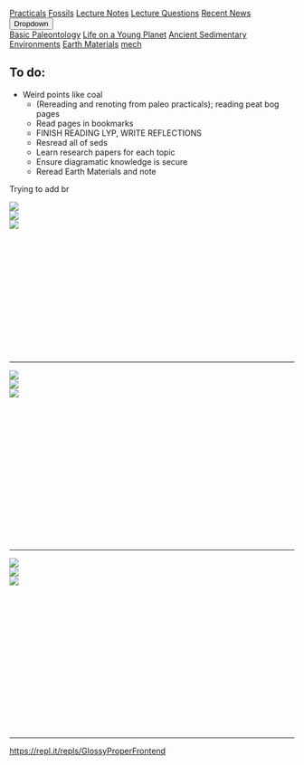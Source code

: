 <a name="top"></a>

<div class="navbar">
  <a href="Practicals">Practicals</a>
  <a href="fossils">Fossils</a>
  <a href="LectureNotes">Lecture Notes</a>
  <a href="LectureQs">Lecture Questions</a>
  <a href="RecentNews">Recent News</a>
  <div class="dropdown">
    <button class="dropbtn">Dropdown 
      <i class="fa fa-caret-down"></i>
    </button>
    <div class="dropdown-content">
      <a href="basicpaleo">Basic Paleontology</a>
      <a href="LYP">Life on a Young Planet</a>
      <a href="AncientSeds">Ancient Sedimentary Environments</a>
      <a href="EarthMaterials">Earth Materials</a>
      <a href="mech">mech</a>
    </div>
  </div> 
</div>



## To do:
* Weird points like coal
   * (Rereading and renoting from paleo practicals); reading peat bog pages
   * Read pages in bookmarks
   * FINISH READING LYP, WRITE REFLECTIONS
   * Resread all of seds
   * Learn research papers for each topic
   * Ensure diagramatic knowledge is secure
   * Reread Earth Materials and note

Trying to add br

<div id="wide">
  <div class ="baby"><img src="/mechanism_images/1,2.png"></div>
  <div class ="baby"> <arbutton onclick="myFunction1()"><img src="/mechanism_images/Arrow.png"  class="image"></arbutton>
      <div id="1" style="display:none;">
        Nucleophile, *
      </div> </div>
  <div class ="baby"><img src="/mechanism_images/1.png"  ></div>
</div>

<br>
<br>
<br>
<br>
<br>
<br>
<br>
<br>
<br>
<br>
<br>
<br>
<br>
<hr>

<div id="wide">
  <div class ="baby"><img src="/mechanism_images/2,4.png"></div>
  <div class ="baby"> <arbutton onclick="myFunction2()"><img src="/mechanism_images/Arrow.png"  class="image"></arbutton>
      <div id="2" style="display:none;">
        NaH
      </div> </div>
  <div class ="baby"><img src="/mechanism_images/1,2.png"  ></div>
</div>

<br>
<br>
<br>
<br>
<br>
<br>
<br>
<br> 
<br>
<br>
<br>
<br>
<br>
<br>
<br>
<hr>


<div id="wide">
  <div class ="baby"><img src="/mechanism_images/11,3,4,6,12,15.png"></div>
  <div class ="baby"> <arbutton onclick="myFunction2()"><img src="/mechanism_images/Arrow.png"  class="image"></arbutton>
      <div id="2" style="display:none;">
        Br<sub>2</sub>
      </div> </div>
  <div class ="baby"><img src="/mechanism_images/1,2,3.png"  ></div>
</div>

<br>
<br>
<br>
<br>
<br>
<br>
<br>
<br> 
<br>
<br>
<br>
<br>
<br>
<br>
<br>
<hr>


















<script>
function myFunction1() {
  var x = document.getElementById("1");
    if (x.style.display === "none") {
      x.style.display = "block";
    } else {
      x.style.display = "none";
    }
  }
</script>

<script>
function myFunction2() {
  var a = document.getElementById("2");
    if (a.style.display === "none") {
      a.style.display = "block";
    } else {
      a.style.display = "none";
    }
  }
</script>

<script>
function myFunction3() {
  var c = document.getElementById("3");
    if (c.style.display === "none") {
      c.style.display = "block";
    } else {
      c.style.display = "none";
    }
  }
</script>

<script>
function myFunction4() {
  var d = document.getElementById("4");
    if (d.style.display === "none") {
      d.style.display = "block";
    } else {
      d.style.display = "none";
    }
  }
</script>

<script>
function myFunction5() {
  var e = document.getElementById("5");
    if (e.style.display === "none") {
      e.style.display = "block";
    } else {
      e.style.display = "none";
    }
  }
</script>

<script>
function myFunction6() {
  var f = document.getElementById("6");
    if (f.style.display === "none") {
      f.style.display = "block";
    } else {
      f.style.display = "none";
    }
  }
</script>


<script>
function myFunction7() {
  var g = document.getElementById("7");
    if (g.style.display === "none") {
      g.style.display = "block";
    } else {
      g.style.display = "none";
    }
  }
</script>

<script>
function myFunction8() {
  var h = document.getElementById("8");
    if (h.style.display === "none") {
      h.style.display = "block";
    } else {
      h.style.display = "none";
    }
  }
</script>

<script>
function myFunction9() {
  var i = document.getElementById("9");
    if (i.style.display === "none") {
      i.style.display = "block";
    } else {
      i.style.display = "none";
    }
  }
</script>

<script>
function myFunction10() {
  var j = document.getElementById("10");
    if (j.style.display === "none") {
      j.style.display = "block";
    } else {
      j.style.display = "none";
    }
  }
</script>

<script>
function myFunction11() {
  var k = document.getElementById("11");
    if (k.style.display === "none") {
      k.style.display = "block";
    } else {
      k.style.display = "none";
    }
  }
</script>

<script>
function myFunction12() {
  var l = document.getElementById("12");
    if (l.style.display === "none") {
      l.style.display = "block";
    } else {
      l.style.display = "none";
    }
  }
</script>


<script>
function myFunction13() {
  var m = document.getElementById("13");
    if (m.style.display === "none") {
      m.style.display = "block";
    } else {
      m.style.display = "none";
    }
  }
</script>

<script>
function myFunction14() {
  var n = document.getElementById("14");
    if (n.style.display === "none") {
      n.style.display = "block";
    } else {
      n.style.display = "none";
    }
  }
</script>

<script>
function myFunction15() {
  var o = document.getElementById("15");
    if (o.style.display === "none") {
      o.style.display = "block";
    } else {
      o.style.display = "none";
    }
  }
</script>

<script>
function myFunction16() {
  var p = document.getElementById("16");
    if (p.style.display === "none") {
      p.style.display = "block";
    } else {
      p.style.display = "none";
    }
  }
</script>

<script>
function myFunction17() {
  var q = document.getElementById("17");
    if (q.style.display === "none") {
      q.style.display = "block";
    } else {
      q.style.display = "none";
    }
  }
</script>

<script>
function myFunction18() {
  var r = document.getElementById("18");
    if (r.style.display === "none") {
      r.style.display = "block";
    } else {
      r.style.display = "none";
    }
  }
</script>

<script>
function myFunction19() {
  var s = document.getElementById("19");
    if (s.style.display === "none") {
      s.style.display = "block";
    } else {
      s.style.display = "none";
    }
  }
</script>

<script>
function myFunction20() {
  var t = document.getElementById("20");
    if (t.style.display === "none") {
      t.style.display = "block";
    } else {
      t.style.display = "none";
    }
  }
</script>

<script>
function myFunction21() {
  var u = document.getElementById("21");
    if (u.style.display === "none") {
      u.style.display = "block";
    } else {
      u.style.display = "none";
    }
  }
</script>

<script>
function myFunction22() {
  var u = document.getElementById("22");
    if (u.style.display === "none") {
      u.style.display = "block";
    } else {
      u.style.display = "none";
    }
  }
</script>

<script>
function myFunction23() {
  var v = document.getElementById("23");
    if (v.style.display === "none") {
      v.style.display = "block";
    } else {
      v.style.display = "none";
    }
  }
</script>

<script>
function myFunction24() {
  var w = document.getElementById("24");
    if (w.style.display === "none") {
      w.style.display = "block";
    } else {
      w.style.display = "none";
    }
  }
</script>


<script>
function myFunction25() {
  var y = document.getElementById("25");
    if (y.style.display === "none") {
      y.style.display = "block";
    } else {
      y.style.display = "none";
    }
  }
</script>

<script>
function myFunction26() {
  var z = document.getElementById("26");
    if (z.style.display === "none") {
      z.style.display = "block";
    } else {
      z.style.display = "none";
    }
  }
</script>

<script>
function myFunction27() {
  var ae = document.getElementById("27");
    if (ae.style.display === "none") {
      ae.style.display = "block";
    } else {
      ae.style.display = "none";
    }
  }
</script>

<script>
function myFunction28() {
  var af = document.getElementById("28");
    if (af.style.display === "none") {
      af.style.display = "block";
    } else {
      af.style.display = "none";
    }
  }
</script>


<script>
function myFunction29() {
  var ag = document.getElementById("29");
    if (ag.style.display === "none") {
      ag.style.display = "block";
    } else {
      ag.style.display = "none";
    }
  }
</script>

<script>
function myFunction30() {
  var ah = document.getElementById("30");
    if (ah.style.display === "none") {
      ah.style.display = "block";
    } else {
      ah.style.display = "none";
    }
  }
</script>

<script>
function myFunction31() {
  var ai = document.getElementById("31");
    if (ai.style.display === "none") {
      ai.style.display = "block";
    } else {
      ai.style.display = "none";
    }
  }
</script>

<script>
function myFunction32() {
  var ja  document.getElementById("32");
    if (ja.style.display === "none") {
      ja.style.display = "block";
    } else {
      ja.style.display = "none";
    }
  }
</script>

<script>
function myFunction33() {
  var ka  document.getElementById("33");
    if (ka.style.display === "none") {
      ka.style.display = "block";
    } else {
      ka.style.display = "none";
    }
  }
</script>

<script>
function myFunction34() {
  var la  document.getElementById("34");
    if (la.style.display === "none") {
      la.style.display = "block";
    } else {
      la.style.display = "none";
    }
  }
</script>


<script>
function myFunction35() {
  var ma  document.getElementById("35");
    if (ma.style.display === "none") {
      ma.style.display = "block";
    } else {
      ma.style.display = "none";
    }
  }
</script>

<script>
function myFunction36() {
  var na  document.getElementById("36");
    if (na.style.display === "none") {
      na.style.display = "block";
    } else {
      na.style.display = "none";
    }
  }
</script>

<script>
function myFunction37() {
  var oa  document.getElementById("37");
    if (oa.style.display === "none") {
      oa.style.display = "block";
    } else {
      oa.style.display = "none";
    }
  }
</script>

<script>
function myFunction38() {
  var pa  document.getElementById("38");
    if (pa.style.display === "none") {
      pa.style.display = "block";
    } else {
      pa.style.display = "none";
    }
  }
</script>

<script>
function myFunction39() {
  var qa  document.getElementById("39");
    if (qa.style.display === "none") {
      qa.style.display = "block";
    } else {
      qa.style.display = "none";
    }
  }
</script>

<script>
function myFunction40() {
  var ra  document.getElementById("40");
    if (ra.style.display === "none") {
      ra.style.display = "block";
    } else {
      ra.style.display = "none";
    }
  }
</script>

<script>
function myFunction41() {
  var sa  document.getElementById("41");
    if (sa.style.display === "none") {
      sa.style.display = "block";
    } else {
      sa.style.display = "none";
    }
  }
</script>

<script>
function myFunction42() {
  var ta  document.getElementById("42");
    if (ta.style.display === "none") {
      ta.style.display = "block";
    } else {
      ta.style.display = "none";
    }
  }
</script>

<script>
function myFunction43() {
  var ua  document.getElementById("43");
    if (ua.style.display === "none") {
      ua.style.display = "block";
    } else {
      ua.style.display = "none";
    }
  }
</script>

<script>
function myFunction44() {
  var ua  document.getElementById("44");
    if (ua.style.display === "none") {
      ua.style.display = "block";
    } else {
      ua.style.display = "none";
    }
  }
</script>

<script>
function myFunction45() {
  var va  document.getElementById("45");
    if (va.style.display === "none") {
      va.style.display = "block";
    } else {
      va.style.display = "none";
    }
  }
</script>

<script>
function myFunction46() {
  var wa  document.getElementById("46");
    if (wa.style.display === "none") {
      wa.style.display = "block";
    } else {
      wa.style.display = "none";
    }
  }
</script>


<script>
function myFunction47() {
  var ya  document.getElementById("47");
    if (ya.style.display === "none") {
      ya.style.display = "block";
    } else {
      ya.style.display = "none";
    }
  }
</script>

<script>
function myFunction48() {
  var za  document.getElementById("48");
    if (za.style.display === "none") {
      za.style.display = "block";
    } else {
      za.style.display = "none";
    }
  }
</script>

<script>
function myFunction49() {
  var za  document.getElementById("49");
    if (za.style.display === "none") {
      za.style.display = "block";
    } else {
      za.style.display = "none";
    }
  }
</script>

<script>
function myFunction50() {
  var za  document.getElementById("50");
    if (za.style.display === "none") {
      za.style.display = "block";
    } else {
      za.style.display = "none";
    }
  }
</script>


https://repl.it/repls/GlossyProperFrontend


